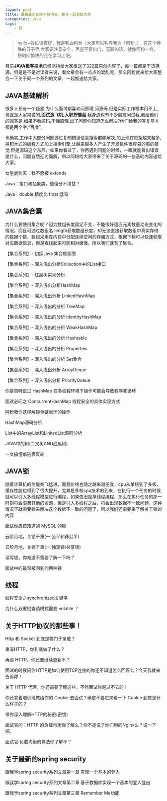 ```yaml
---
layout: post
title: 最最最实在的干货内容，整合一起发给大家
categories: java
tags:
	- 懿
---
```


> hello~各位读者好，我是鸭血粉丝（大家可以称呼我为「阿粉」），在这个特殊的日子里,大家要注意安全，尽量不要出门，无聊的话，就像阿粉一样，把时间愉快的花在学习上吧。

目前**JAVA极客技术**已经坚持给大家推送了322篇原创内容了，每一篇都是干货满满，但是是不是对读者来说，看文章会有一点点的混乱呢，那么阿粉就来给大家整合一下关于同一个系列的文章，一起推送给大家。

<!--more-->

##  JAVA基础解析

很多人都有一个疑惑,为什么面试都喜欢问原理,问源码.但是实际工作根本用不上,也就是大家常说的,**面试造飞机,入职拧螺丝**.我身边也有不少朋友问过我,我给他们的回答是.如果不看源码,不懂原理,出了问题你知道怎么解决?他们给我的答复基本都是两个字,“百度”。

也确实,工作中大部分问题通过复制错误信息搜索都能解决,加上现在框架越来越多,拼积木式的编程方式加上搜索引擎,让越来越多人产生了开发是件很容易的事的错觉.但是源码这个东西，如果你看过了，你再遇到问题的时候，一眼就能看出错误是什么，问题自然迎刃而解，所以阿粉给大家带来了关于源码的一些基础内容送给大家。

女皇武则天：我不愿被 extends

Java：接口和抽象类，傻傻分不清楚？
 
Java：double 精度比 float 低吗

## JAVA集合篇

为什么要使用集合呢？因为数组长度固定不变，不能很好适应元素数量动态变化的情况。而且可通过数组名.length获取数组长度，却无法直接获取数组中真实存储的数据个数，数组采用在内在中分配连续空间的存储方式，根据下标可以快速获取对应数据信息，但是查找起来可能相对缓慢，所以我们就有了集合。

【集合系列】- 初探 java 集合框架图

【集合系列】- 深入浅出分析Collection中的List接口

【集合系列】- 红黑树实现分析

【集合系列】- 深入浅出分析HashMap

【集合系列】- 深入浅出分析 LinkedHashMap

【集合系列】- 深入浅出的分析 TreeMap

【集合系列】- 深入浅出的分析 IdentityHashMap

【集合系列】- 深入浅出的分析 WeakHashMap

【集合系列】- 深入浅出的分析 Hashtable

【集合系列】- 深入浅出的分析 Properties

【集合系列】- 深入浅出的分析 Set集合

【集合系列】- 深入浅出分析 ArrayDeque

【集合系列】- 深入浅出分析 PriorityQueue
 
你是否听说过 HashMap 在多线程环境下操作可能会导致程序死循环

面试必问之 ConcurrentHashMap 线程安全的具体实现方式

阿粉教你这样解锁单链表环的操作

HashMap源码分析

List中的ArrayList和LinkedList源码分析

JAVA中的树(二叉树AND红黑树)

一文搞懂单链表反转


## JAVA锁

随着计算机的性能突飞猛进，而且价格也随之越来越便宜，cpu从单核到了多核，缓存性能也得到了很大提升，尤其是多核cpu技术的到来，在执行一个任务的时候就可以引入多线程模型进行编程，如果依旧是单线程编程，那么在执行任务的那一时刻将会浪费其他的资源，但是引入多线程之后，将会出现数据不一致问题，这种情况下就需要锁来解决这个数据不一致的问题了，所以我们还需要来了解关于锁的内容

面试你应该知道的 MySQL 的锁

云阶月地，关锁千重(一.公平和非公平)

云阶月地，关锁千重(一.独享锁/共享锁)

读写锁，你难道不需要了解一下吗？

面试中的最常被问到的两种锁

## 线程

线程安全之synchronized关键字

为什么双重检查锁模式需要 volatile ？

##  关于HTTP协议的那些事！

Http 和 Socket 到底是哪门子亲戚？

重温HTTP，你到底做了什么？

再谈 HTTP，你还要继续更新不？
 
面试的时候问你HTTP是如何使用TCP连接的你还不知道怎么回答么？今天我就来告诉你！

关于 HTTP 代理，你还需要了解这些，不然面试你是过不去的！

你还拿着培训班教给你的 Cookie 去面试？确定不要进来看一下 Cookie 到底是什么样子的？

带你深入理解HTTP的秘密(密钥)

面试官问：HTTP 的负载均衡你了解么？你不是说了你们用的Nginx么？说一下把。

面试官:负载均衡的算法你了解不？

## 关于最新的spring security

跟我学spring security系列文章第一章 实现一个基本的登入

跟我学spring security系列文章第二章 基于数据库实现一个基本的登入登出

跟我学spring security系列文章第三章 Remember Me功能


 